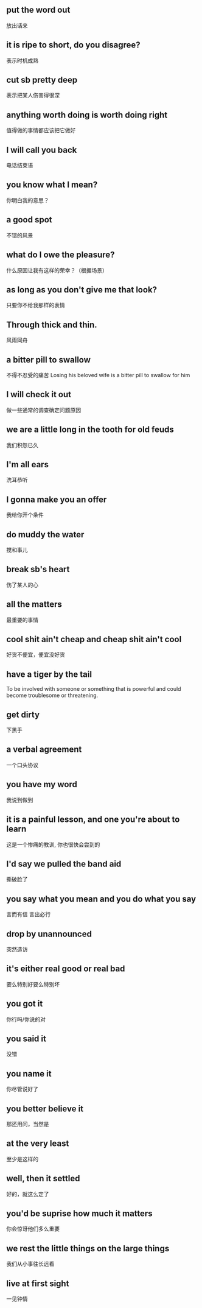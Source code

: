 ## put the word out
放出话来
## it is ripe to short, do you disagree?
表示时机成熟
## cut sb pretty deep
表示把某人伤害得很深
## anything worth doing is worth doing right
值得做的事情都应该把它做好
## I will call you back
电话结束语
## you know what I mean?
你明白我的意思？
## a good spot
不错的风景
## what do I owe the pleasure?
什么原因让我有这样的荣幸？（根据场景）
## as long as you don't give me that look?
只要你不给我那样的表情
## Through thick and thin.
风雨同舟
## a bitter pill to swallow
不得不忍受的痛苦
Losing his beloved wife is a bitter pill to swallow for him
## I will check it out
做一些通常的调查确定问题原因
## we are a little long in the tooth for old feuds
我们积怨已久
## I'm all ears
洗耳恭听
## I gonna make you an offer
我给你开个条件
## do muddy the water
搅和事儿
## break sb's heart 
伤了某人的心
## all the matters
最重要的事情
## cool shit ain't cheap and cheap shit ain't cool
好货不便宜，便宜没好货
## have a tiger by the tail
To be involved with someone or something that is powerful and could become troublesome or threatening.
## get dirty
下黑手
## a verbal agreement
一个口头协议
## you have my word
我说到做到
## it is a painful lesson, and one you're about to learn
这是一个惨痛的教训, 你也很快会尝到的
## I'd say we pulled the band aid
撕破脸了
## you say what you mean and you do what you say
言而有信 言出必行
## drop by unannounced
突然造访
## it's either real good or real bad
要么特别好要么特别坏
## you got it
你行吗/你说的对
## you said it
没错
## you name it
你尽管说好了
## you better believe it
那还用问，当然是
## at the very least
至少是这样的
## well, then it settled
好的，就这么定了
## you'd be suprise how much it matters
你会惊讶他们多么重要
## we rest the little things on the large things
我们从小事往长远看
## live at first sight
一见钟情


